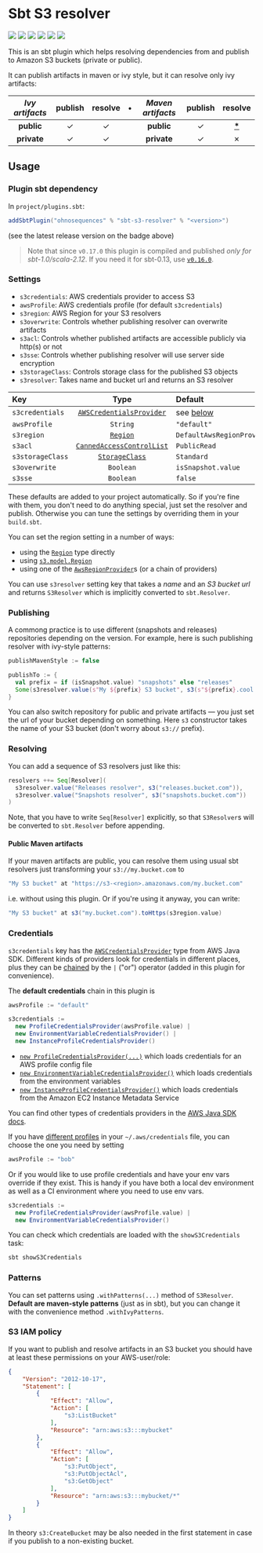 # Sbt S3 resolver

[![](https://travis-ci.org/ohnosequences/sbt-s3-resolver.svg?branch=master)](https://travis-ci.org/ohnosequences/sbt-s3-resolver)
[![](https://img.shields.io/codacy/96ad3cc701a54c548deb4ef0d5564655.svg)](https://www.codacy.com/app/ohnosequences/sbt-s3-resolver)
[![](http://img.shields.io/bintray/v/ohnosequences/sbt-plugins/sbt-s3-resolver.svg)](https://bintray.com/ohnosequences/sbt-plugins/sbt-s3-resolver/_latestVersion)
[![](http://img.shields.io/github/release/ohnosequences/sbt-s3-resolver/all.svg)](https://github.com/ohnosequences/sbt-s3-resolver/releases/latest)
[![](https://img.shields.io/badge/license-AGPLv3-blue.svg)](https://tldrlegal.com/license/gnu-affero-general-public-license-v3-%28agpl-3.0%29)
[![](https://img.shields.io/gitter/room/ohnosequences/sbt-s3-resolver.svg?colorB=dd1054)](https://gitter.im/ohnosequences/sbt-s3-resolver)

This is an sbt plugin which helps resolving dependencies from and publish to Amazon S3 buckets (private or public).

It can publish artifacts in maven or ivy style, but it can resolve only ivy artifacts:

| _Ivy artifacts_ | publish | resolve | • | _Maven artifacts_ | publish |             resolve              |
|:---------------:|:-------:|:-------:|:-:|:-----------------:|:-------:|:--------------------------------:|
|   **public**    |    ✓    |    ✓    |   |    **public**     |    ✓    | [__*__](#public-maven-artifacts) |
|   **private**   |    ✓    |    ✓    |   |    **private**    |    ✓    |                ✗                 |


## Usage

### Plugin sbt dependency

In `project/plugins.sbt`:

```scala
addSbtPlugin("ohnosequences" % "sbt-s3-resolver" % "<version>")
```

(see the latest release version on the badge above)

> Note that since `v0.17.0` this plugin is compiled and published _only for sbt-1.0/scala-2.12_. If you need it for sbt-0.13, use [`v0.16.0`](https://github.com/ohnosequences/sbt-s3-resolver/tree/v0.16.0#plugin-sbt-dependency).

### Settings

* `s3credentials`: AWS credentials provider to access S3
* `awsProfile`: AWS credentials profile (for default `s3credentials`)
* `s3region`: AWS Region for your S3 resolvers
* `s3overwrite`: Controls whether publishing resolver can overwrite artifacts
* `s3acl`: Controls whether published artifacts are accessible publicly via http(s) or not
* `s3sse`: Controls whether publishing resolver will use server side encryption
* `s3storageClass`: Controls storage class for the published S3 objects
* `s3resolver`: Takes name and bucket url and returns an S3 resolver

| Key              |            Type             | Default                         |
|:-----------------|:---------------------------:|:--------------------------------|
| `s3credentials`  | [`AWSCredentialsProvider`]  | see [below](#credentials)       |
| `awsProfile`     |          `String`           | `"default"`                     |
| `s3region`       |         [`Region`]          | `DefaultAwsRegionProviderChain` |
| `s3acl`          | [`CannedAccessControlList`] | `PublicRead`                    |
| `s3storageClass` |      [`StorageClass`]       | `Standard`                      |
| `s3overwrite`    |          `Boolean`          | `isSnapshot.value`              |
| `s3sse`          |          `Boolean`          | `false`                         |

These defaults are added to your project automatically. So if you're fine with them, you don't need to do anything special, just set the resolver and publish. Otherwise you can tune the settings by overriding them in your `build.sbt`.

You can set the region setting in a number of ways:
- using the [`Region`] type directly
- using [`s3.model.Region`]
- using one of the [`AwsRegionProvider`]s (or a chain of providers)

You can use `s3resolver` setting key that takes a _name_ and an _S3 bucket url_ and returns `S3Resolver` which is implicitly converted to `sbt.Resolver`.


### Publishing

A commong practice is to use different (snapshots and releases) repositories depending on the version. For example, here is such publishing resolver with ivy-style patterns:

```scala
publishMavenStyle := false

publishTo := {
  val prefix = if (isSnapshot.value) "snapshots" else "releases"
  Some(s3resolver.value(s"My ${prefix} S3 bucket", s3(s"${prefix}.cool.bucket.com")) withIvyPatterns)
}
```

You can also switch repository for public and private artifacts — you just set the url of your bucket depending on something. Here `s3` constructor takes the name of your S3 bucket (don't worry about `s3://` prefix).


### Resolving

You can add a sequence of S3 resolvers just like this:

```scala
resolvers ++= Seq[Resolver](
  s3resolver.value("Releases resolver", s3("releases.bucket.com")),
  s3resolver.value("Snapshots resolver", s3("snapshots.bucket.com"))
)
```

Note, that you have to write `Seq[Resolver]` explicitly, so that `S3Resolver`s will be converted to `sbt.Resolver` before appending.


#### Public Maven artifacts

If your maven artifacts are public, you can resolve them using usual sbt resolvers just transforming your `s3://my.bucket.com` to

```scala
"My S3 bucket" at "https://s3-<region>.amazonaws.com/my.bucket.com"
```

i.e. without using this plugin. Or if you're using it anyway, you can write:

```scala
"My S3 bucket" at s3("my.bucket.com").toHttps(s3region.value)
```


### Credentials

`s3credentials` key has the [`AWSCredentialsProvider`] type from AWS Java SDK. Different kinds of providers look for credentials in different places, plus they can be [chained](http://docs.aws.amazon.com/AWSJavaSDK/latest/javadoc/com/amazonaws/auth/AWSCredentialsProviderChain.html) by the `|` ("or") operator (added in this plugin for convenience).

The **default credentials** chain in this plugin is

```scala
awsProfile := "default"

s3credentials :=
  new ProfileCredentialsProvider(awsProfile.value) |
  new EnvironmentVariableCredentialsProvider() |
  new InstanceProfileCredentialsProvider()
```

* [`new ProfileCredentialsProvider(...)`](http://docs.aws.amazon.com/AWSJavaSDK/latest/javadoc/com/amazonaws/auth/ProfileCredentialsProvider.html) which loads credentials for an AWS profile config file
* [`new EnvironmentVariableCredentialsProvider()`](http://docs.aws.amazon.com/AWSJavaSDK/latest/javadoc/com/amazonaws/auth/EnvironmentVariableCredentialsProvider.html) which loads credentials from the environment variables
* [`new InstanceProfileCredentialsProvider()`](http://docs.aws.amazon.com/AWSJavaSDK/latest/javadoc/com/amazonaws/auth/InstanceProfileCredentialsProvider.html) which loads credentials from the Amazon EC2 Instance Metadata Service

You can find other types of credentials providers in the [AWS Java SDK docs][`AWSCredentialsProvider`].

If you have [different profiles](http://docs.aws.amazon.com/AWSSdkDocsJava/latest/DeveloperGuide/credentials.html#credentials-file-format) in your `~/.aws/credentials` file, you can choose the one you need by setting

```scala
awsProfile := "bob"
```

Or if you would like to use profile credentials and have your env vars override if they exist.  This is handy if you have both a local dev environment as well as a CI environment where you need to use env vars.

```scala
s3credentials :=
  new ProfileCredentialsProvider(awsProfile.value) |
  new EnvironmentVariableCredentialsProvider()
```    

You can check which credentials are loaded with the `showS3Credentials` task:

```bash
sbt showS3Credentials
```


### Patterns

You can set patterns using `.withPatterns(...)` method of `S3Resolver`. **Default are maven-style patterns** (just as in sbt), but you can change it with the convenience method `.withIvyPatterns`.


### S3 IAM policy

If you want to publish and resolve artifacts in an S3 bucket you should have at least these permissions on your AWS-user/role:

```json
{
    "Version": "2012-10-17",
    "Statement": [
        {
            "Effect": "Allow",
            "Action": [
                "s3:ListBucket"
            ],
            "Resource": "arn:aws:s3:::mybucket"
        },
        {
            "Effect": "Allow",
            "Action": [
                "s3:PutObject",
                "s3:PutObjectAcl",
                "s3:GetObject"
            ],
            "Resource": "arn:aws:s3:::mybucket/*"
        }
    ]
}
```

In theory `s3:CreateBucket` may be also needed in the first statement in case if you publish to a non-existing bucket.

[`AWSCredentialsProvider`]: http://docs.aws.amazon.com/AWSJavaSDK/latest/javadoc/com/amazonaws/auth/AWSCredentialsProvider.html
[`Region`]: http://docs.aws.amazon.com/AWSJavaSDK/latest/javadoc/com/amazonaws/regions/Region.html
[`s3.model.Region`]: http://docs.aws.amazon.com/AWSJavaSDK/latest/javadoc/com/amazonaws/services/s3/model/Region.html
[`AwsRegionProvider`]: http://docs.aws.amazon.com/AWSJavaSDK/latest/javadoc/com/amazonaws/regions/AwsRegionProvider.html
[`CannedAccessControlList`]: http://docs.aws.amazon.com/AWSJavaSDK/latest/javadoc/com/amazonaws/services/s3/model/CannedAccessControlList.html
[`StorageClass`]: http://docs.aws.amazon.com/AWSJavaSDK/latest/javadoc/com/amazonaws/services/s3/model/StorageClass.html
